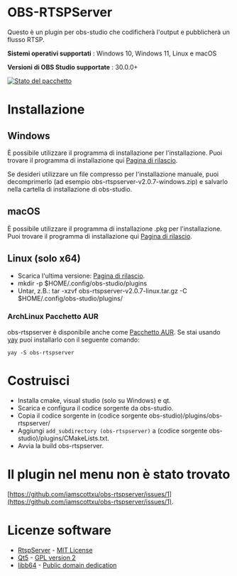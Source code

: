 # OBS-RTSPServer

Questo è un plugin per obs-studio che codificherà l'output e pubblicherà un flusso RTSP.

**Sistemi operativi supportati** : Windows 10, Windows 11, Linux e macOS

**Versioni di OBS Studio supportate** : 30.0.0+

[![Stato del pacchetto](https://repology.org/badge/vertical-allrepos/obs-rtspserver.svg)](https://repology.org/project/obs-rtspserver/versions)

# Installazione
## Windows
È possibile utilizzare il programma di installazione per l'installazione. Puoi trovare il programma di installazione qui [Pagina di rilascio](https://github.com/iamscottxu/obs-rtspserver/releases).

Se desideri utilizzare un file compresso per l'installazione manuale, puoi decomprimerlo (ad esempio obs-rtspserver-v2.0.7-windows.zip) e salvarlo nella cartella di installazione di obs-studio.

## macOS
È possibile utilizzare il programma di installazione .pkg per l'installazione. Puoi trovare il programma di installazione qui [Pagina di rilascio](https://github.com/iamscottxu/obs-rtspserver/releases).

## Linux (solo x64)
* Scarica l'ultima versione: [Pagina di rilascio](https://github.com/iamscottxu/obs-rtspserver/releases).
* mkdir -p $HOME/.config/obs-studio/plugins
* Untar, z.B.: tar -xzvf obs-rtspserver-v2.0.7-linux.tar.gz -C $HOME/.config/obs-studio/plugins/

### ArchLinux Pacchetto AUR
obs-rtspserver è disponibile anche come [Pacchetto AUR](https://aur.archlinux.org/packages/?O=0&K=obs-rtspserver).
Se stai usando [yay](https://github.com/Jguer/yay) puoi installarlo con il seguente comando:

```shell
yay -S obs-rtspserver
```

# Costruisci
* Installa cmake, visual studio (solo su Windows) e qt.
* Scarica e configura il codice sorgente da obs-studio.
* Copia il codice sorgente in (codice sorgente obs-studio)/plugins/obs-rtspserver/
* Aggiungi `add_subdirectory (obs-rtspserver)` a (codice sorgente obs-studio)/plugins/CMakeLists.txt.
* Avvia la build obs-rtspserver.

# Il plugin nel menu non è stato trovato
[https://github.com/iamscottxu/obs-rtspserver/issues/1](https://github.com/iamscottxu/obs-rtspserver/issues/1).

# Licenze software
* [RtspServer](https://github.com/PHZ76/RtspServer/) - [MIT License](https://github.com/PHZ76/RtspServer/blob/master/LICENSE)
* [Qt5](https://www.qt.io/) - [GPL version 2](https://doc.qt.io/qt-5/licensing.html)
* [libb64](https://sourceforge.net/projects/libb64/) - [Public domain dedication](https://sourceforge.net/p/libb64/git/ci/master/tree/LICENSE)
